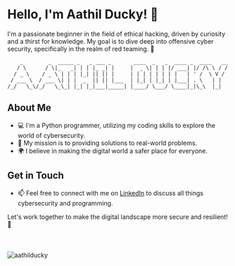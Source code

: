 # Hello, I'm Aathil Ducky! 👋

I'm a passionate beginner in the field of ethical hacking, driven by curiosity and a thirst for knowledge. My goal is to dive deep into offensive cyber security, specifically in the realm of red teaming. 🚀

```
    _        _  _____ _   _ ___ _       ____  _   _  ____ _  ____   __
   / \      / \|_   _| | | |_ _| |     |  _ \| | | |/ ___| |/ /\ \ / /
  / _ \    / _ \ | | | |_| || || |     | | | | | | | |   | ' /  \ V / 
 / ___ \  / ___ \| | |  _  || || |___  | |_| | |_| | |___| . \   | |  
/_/   \_\/_/   \_\_| |_| |_|___|_____| |____/ \___/ \____|_|\_\  |_|  
```                                             


## About Me
- 💻 I'm a Python programmer, utilizing my coding skills to explore the world of cybersecurity.
- 🔐 My mission is to providing solutions to real-world problems.
- 🌍 I believe in making the digital world a safer place for everyone.

## Get in Touch
- 📫 Feel free to connect with me on [LinkedIn](https://www.linkedin.com/in/aathil-ducky-95b12a218) to discuss all things cybersecurity and programming.

Let's work together to make the digital landscape more secure and resilient! 💪



###

<br>
<p align="left"> <img src="https://komarev.com/ghpvc/?username=aathilducky&label=Profile%20views&color=0e75b6&style=flat" alt="aathilducky" /> </p>
<br>
